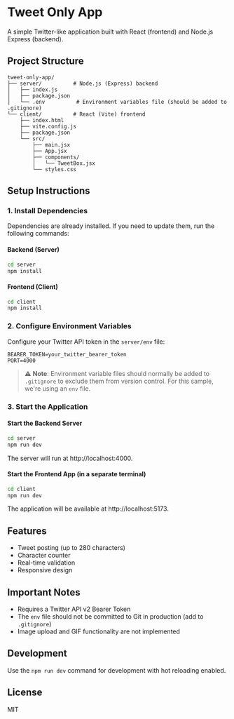 # Tweet Only App

A simple Twitter-like application built with React (frontend) and Node.js Express (backend).

## Project Structure

```
tweet-only-app/
├── server/          # Node.js (Express) backend
│   ├── index.js
│   ├── package.json
│   └── .env          # Environment variables file (should be added to .gitignore)
└── client/          # React (Vite) frontend
    ├── index.html
    ├── vite.config.js
    ├── package.json
    └── src/
        ├── main.jsx
        ├── App.jsx
        ├── components/
        │   └── TweetBox.jsx
        └── styles.css
```

## Setup Instructions

### 1. Install Dependencies

Dependencies are already installed. If you need to update them, run the following commands:

#### Backend (Server)
```bash
cd server
npm install
```

#### Frontend (Client)
```bash
cd client
npm install
```

### 2. Configure Environment Variables

Configure your Twitter API token in the `server/env` file:

```
BEARER_TOKEN=your_twitter_bearer_token
PORT=4000
```

> ⚠️ **Note**: Environment variable files should normally be added to `.gitignore` to exclude them from version control. For this sample, we're using an `env` file.

### 3. Start the Application

#### Start the Backend Server
```bash
cd server
npm run dev
```
The server will run at http://localhost:4000.

#### Start the Frontend App (in a separate terminal)
```bash
cd client
npm run dev
```
The application will be available at http://localhost:5173.

## Features

- Tweet posting (up to 280 characters)
- Character counter
- Real-time validation
- Responsive design

## Important Notes

- Requires a Twitter API v2 Bearer Token
- The `env` file should not be committed to Git in production (add to `.gitignore`)
- Image upload and GIF functionality are not implemented

## Development

Use the `npm run dev` command for development with hot reloading enabled.

## License
MIT
